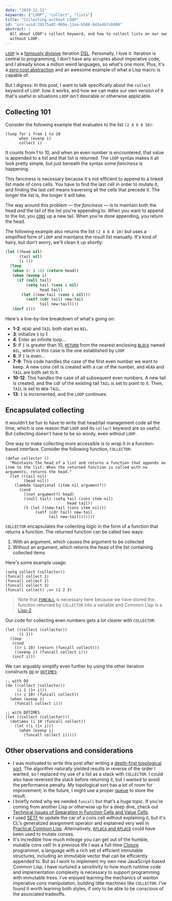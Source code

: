 ```yaml
---
date: "2019-12-11"
keywords: ["LOOP", "collect", "lists"]
title: "Collecting without LOOP"
id: "urn:uuid:29175a02-069e-11ea-b588-843a4b7c6000"
abstract: |
  All about LOOP's collect keyword, and how to collect lists on our own,
  without LOOP.
---
```


[`LOOP`][loop] is a [famously
divisive][weinreb-loop] iteration
[DSL][dsl]. Personally, I love it. Iteration is central to
programming, I don't have any scruples about imperative code,
and I already know a million weird languages, so what's one
more. Plus, it's a [zero cost
abstraction](https://boats.gitlab.io/blog/post/zero-cost-abstractions/)
and an awesome example of what a Lisp macro is capable of.

But I digress. In this post, I want to talk specifically about the
`collect` keyword of `LOOP`: how it works, and how we can make our own
version of it that's useful in situations `LOOP` isn't desirable or
otherwise applicable.

## Collecting 101

Consider the following example that evaluates to the list `(2 4 6 8 10)`:

~~~{.lisp}
(loop for i from 1 to 10
      when (evenp i)
      collect i)
~~~

It counts from 1 to 10, and when an even number is encountered, that
value is appended to a list and that list is returned. The `LOOP`
syntax makes it all look pretty simple, but just beneath the syntax
some _fanciness_ is happening.

This fanciness is necessary because it's not efficient to append to a
linked list made of cons cells. You have to find the last cell in
order to mutate it, and finding the last cell means traversing all the
cells that precede it. The longer the list is, the longer it will
take.

The way around this problem &mdash; the _fanciness_ &mdash; is to
maintain both the head *and* the tail of the list you're appending
to. When you want to append to the list, you [`CONS`][cons] up a new
tail. When you're done appending, you return the head.

The following example also returns the list `(2 4 6 8 10)` but uses a
simplified form of `LOOP` and maintains the result list manually. It's
kind of hairy, but don't worry, we'll clean it up shortly:

~~~{.lisp .numberLines}
(let ((head nil)
      (tail nil)
      (i 1))
  (loop
   (when (> i 10) (return head))
   (when (evenp i)
     (if (null tail)
         (setq tail (cons i nil)
               head tail)
       (let ((new-tail (cons i nil)))
         (setf (cdr tail) new-tail
               tail new-tail))))
   (incf i)))
~~~

Here's a line-by-line breakdown of what's going on:

* **1-2**: `HEAD` and `TAIL` both start as `NIL`.
* **3**: initialize `I` to 1
* **4**: Enter an infinite loop...
* **5**: If `I` is greater than 10, [`RETURN`][return] from the nearest enclosing [`BLOCK`][block] named `NIL`, which in this case is the one established by `LOOP`.
* **6**: If `I` is even...
* **7-9**: This code handles the case of the first even number we want to keep. A new cons cell is created with a car of the number, and `HEAD` and `TAIL` are both set to it.
* **10-12**: This handles the case of all subsequent even numbers. A new tail is created, and the cdr of the existing tail `TAIL` is set to point to it. Then, `TAIL` is set to `NEW-TAIL`.
* **13**: `I` is incremented, and the `LOOP` continues.

## Encapsulated collecting

It wouldn't be fun to have to write that head/tail management code all
the time, which is one reason that `LOOP` and its `collect` keyword
are so useful. But collecting doesn't have to be so wordy, even
without `LOOP`.

One way to make collecting more accessible is to wrap it in a
function-based interface. Consider the following function,
`COLLECTOR`:

~~~{.lisp}
(defun collector ()
  "Maintains the head of a list and returns a function that appends an
item to the list. When the returned function is called with no
arguments, returns the head."
  (let ((tail nil)
        (head nil))
    (lambda (&optional (item nil argument?))
      (cond
        ((not argument?) head)
        ((null tail) (setq tail (cons item nil)
                           head tail))
        (t (let ((new-tail (cons item nil)))
             (setf (cdr tail) new-tail
                   tail new-tail)))))))
~~~

`COLLECTOR` encapsulates the collecting logic in the form of a
function that returns a function. The returned function can be called
two ways:

1. With an argument, which causes the argument to be collected
1. Without an argument, which returns the head of the list containing collected items

Here's some example usage:

~~~{.lisp}
(setq collect (collector))
(funcall collect 1)
(funcall collect 2)
(funcall collect 3)
(funcall collect) ;=> (1 2 3)
~~~

> Note that [`FUNCALL`][funcall] is necessary here because we have stored the function returned by `COLLECTOR` into a variable and Common Lisp is a [Lisp-2][lisp-2].

Our code for collecting even numbers gets a lot clearer with `COLLECTOR`:

~~~{.lisp}
(let ((collect (collector))
      (i 1))
  (loop
   (cond
    ((> i 10) (return (funcall collect)))
    ((evenp i) (funcall collect i)))
   (incf i)))
~~~

We can arguably simplify even further by using the other iteration
constructs [`DO`][do] or [`DOTIMES`][dotimes]:

~~~{.lisp}
;; with DO
(do ((collect (collector))
     (i 1 (1+ i)))
    ((> i 10) (funcall collect))
  (when (evenp i)
    (funcall collect i)))

;; with DOTIMES
(let ((collect (collector)))
  (dotimes (i 10 (funcall collect))
    (let ((i (1+ i)))
      (when (evenp i)
        (funcall collect i)))))
~~~

## Other observations and considerations

* I was motivated to write this post after writing a [depth-first topological sort](https://gist.github.com/alandipert/af7093ef1719ddc736ee5deb37748b04). The algorithm naturally yielded results in reverse of the order I wanted, so I replaced my use of a list as a stack with `COLLECTOR`. I could also have reversed the stack before returning it, but I wanted to avoid the performance penalty. My topological sort has a lot of room for improvement; in the future, I might use a proper [queue][queue] to store the result.
* I briefly noted why we needed `funcall` but that's a huge topic. If
you're coming from another Lisp or otherwise up for a deep dive, check out
[Technical Issues of Separation in Function Cells and Value
Cells](https://www.dreamsongs.com/Separation.html).
* I used [SETF][setf] to update the car of a cons cell without explaining it, but it's CL's generalized assignment operator and explained very well in [Practical Common Lisp][pcl-variables]. Alternatively, [`RPLACA` and `RPLACD`][rplaca-rplacd] could have been used to mutate conses.
* It's incredible how much mileage you can get out of the humble, mutable cons cell! In a previous life I was a full-time [Clojure][clojure] programmer, a language with a rich set of efficient immutable structures, including an immutable vector that can be efficiently appended to. But as I work to implement my own new JavaScript-based Common Lisp, I have nurtured a sensitivity to how much runtime code and implementation complexity is necessary to support programming with immutable trees. I've enjoyed learning the mechanics of wanton imperative cons manipulation, building little machines like `COLLECTOR`. I've found it worth learning both styles, if only to be able to be conscious of the associated tradeoffs.

[weinreb-loop]: http://www.paulgraham.com/loop.html
[DSL]: https://en.wikipedia.org/wiki/Domain-specific_language
[loop]: http://www.lispworks.com/documentation/HyperSpec/Body/m_loop.htm
[push]: http://www.lispworks.com/documentation/HyperSpec/Body/m_push.htm
[cons]: http://www.gigamonkeys.com/book/they-called-it-lisp-for-a-reason-list-processing.html
[return]: http://www.lispworks.com/documentation/HyperSpec/Body/m_return.htm
[block]: http://www.lispworks.com/documentation/HyperSpec/Body/s_block.htm
[do]: http://www.lispworks.com/documentation/HyperSpec/Body/m_do_do.htm
[dotimes]: http://clhs.lisp.se/Body/m_dotime.htm
[lisp-2]: https://en.wikipedia.org/wiki/Common_Lisp#The_function_namespace
[queue]: https://people.eecs.berkeley.edu/~russell/code/utilities/queue.lisp
[pcl-variables]: http://www.gigamonkeys.com/book/variables.html
[rplaca-rplacd]: http://clhs.lisp.se/Body/f_rplaca.htm
[funcall]: http://www.lispworks.com/documentation/HyperSpec/Body/f_funcal.htm
[setf]: http://www.lispworks.com/documentation/HyperSpec/Body/m_setf_.htm
[clojure]: https://clojure.org